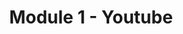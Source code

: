 ---
date:  ""
type: "course"
draft:  "false"
title: "Module 1 - Youtube"
weight: 1
module:
    period: 1
    parted: 1
    layout: ""
    groups: []
    strain: "material"
    canals:
        youtube: ""
        spotify: ""
    forums:
        disqus: ""
        discord: ""
        telegram: ""
format :
    type : "material"
    kind : "youtube"
    skin : ""
    uniq : "WJYF8Osd8XY"
    time : ""
metadata:
    index: false
    thumb: "cover.jpg"
    author: ["Al Muhdil Karim"]
language:
    id: ""
    en: ""
description: "Lorem ipsum dolor sit amet, consectetur adipiscing elit. Etiam aliquam libero et magna suscipit vestibulum. Suspendisse condimentum ipsum vel mi luctus, nec ornare est porttitor."
---